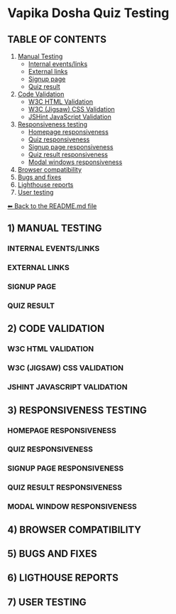 # Vapika Dosha Quiz Testing

## TABLE OF CONTENTS

1) [Manual Testing](TESTING.md/#1-manual-testing)
    - [Internal events/links](TESTING.md/#internal-events)
    - [External links](TESTING.md/#external-links)
    - [Signup page](TESTING.md/#signup-page)
    - [Quiz result](TESTING.md/#quiz-result)
2) [Code Validation](TESTING.md/#2-code-validation)
    - [W3C HTML Validation](TESTING.md/#w3c-html-validation-results)
    - [W3C (Jigsaw) CSS Validation](TESTING.md/#w3c-jigsaw-css-validation-results)
    - [JSHint JavaScript Validation](TESTING.md/#jshint-javascript-validation-results)
3) [Responsiveness testing](TESTING.md/#3-responsiveness-testing)
    - [Homepage responsiveness](TESTING.md/#homepage-responsiveness)
    - [Quiz responsiveness](TESTING.md/#quiz-responsiveness)
    - [Signup page responsiveness](TESTING.md/#signup-page-responsiveness)
    - [Quiz result responsiveness](TESTING.md/#booking-page-responsiveness)
    - [Modal windows responsiveness](TESTING.md/#modal-windows-responsiveness)
4) [Browser compatibility](TESTING.md/#4-browser-compatibility)
5) [Bugs and fixes](TESTING.md/#5-bugs--fixes)
6) [Lighthouse reports](TESTING.md/#6-lighthouse)
7) [User testing](TESTING.md/#7-user-testing)

[⬅ Back to the README.md file](README.md)

## 1) MANUAL TESTING

### INTERNAL EVENTS/LINKS

### EXTERNAL LINKS

### SIGNUP PAGE

### QUIZ RESULT

## 2) CODE VALIDATION

### W3C HTML VALIDATION

### W3C (JIGSAW) CSS VALIDATION

### JSHINT JAVASCRIPT VALIDATION

## 3) RESPONSIVENESS TESTING

### HOMEPAGE RESPONSIVENESS

### QUIZ RESPONSIVENESS

### SIGNUP PAGE RESPONSIVENESS

### QUIZ RESULT RESPONSIVENESS

### MODAL WINDOW RESPONSIVENESS

## 4) BROWSER COMPATIBILITY

## 5) BUGS AND FIXES

## 6) LIGTHOUSE REPORTS

## 7) USER TESTING